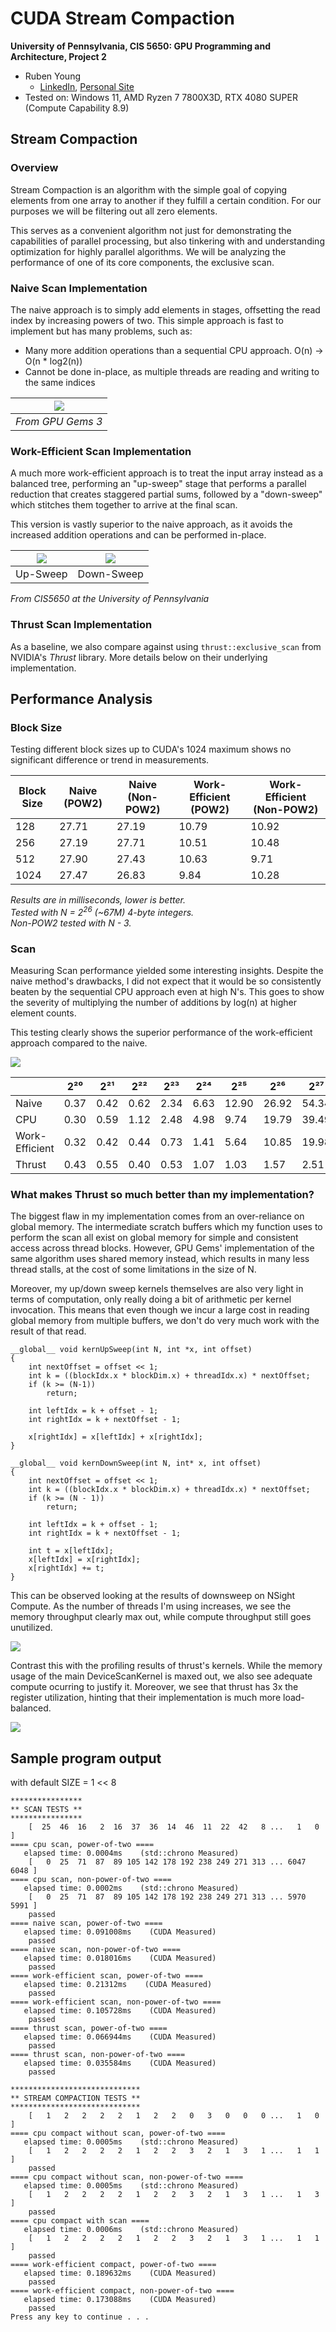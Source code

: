 CUDA Stream Compaction
======================

**University of Pennsylvania, CIS 5650: GPU Programming and Architecture, Project 2**

* Ruben Young
  * [LinkedIn](https://www.linkedin.com/in/rubenaryo/), [Personal Site](https://rubenaryo.com)
* Tested on: Windows 11, AMD Ryzen 7 7800X3D, RTX 4080 SUPER (Compute Capability 8.9)

## Stream Compaction

### Overview
Stream Compaction is an algorithm with the simple goal of copying elements from one array to another if they fulfill a certain condition. For our purposes we will be filtering out all zero elements.

This serves as a convenient algorithm not just for demonstrating the capabilities of parallel processing, but also tinkering with and understanding optimization for highly parallel algorithms. We will be analyzing the performance of one of its core components, the exclusive scan.

### Naive Scan Implementation

The naive approach is to simply add elements in stages, offsetting the read index by increasing powers of two. This simple approach is fast to implement but has many problems, such as:

* Many more addition operations than a sequential CPU approach. O(n) -> O(n * log2(n))
* Cannot be done in-place, as multiple threads are reading and writing to the same indices

<div style="margin-left: auto;
            margin-right: auto;
            width: 100%">
            
| ![](img/figure-39-2.jpg) | 
|:--:| 
| *From GPU Gems 3* |

</div>

### Work-Efficient Scan Implementation

A much more work-efficient approach is to treat the input array instead as a balanced tree, performing an "up-sweep" stage that performs a parallel reduction that creates staggered partial sums, followed by a "down-sweep" which stitches them together to arrive at the final scan. 

This version is vastly superior to the naive approach, as it avoids the increased addition operations and can be performed in-place.

| ![](img/upsweep.png) | ![](img/downsweep.png) |
|:--:                  |:--:                    |
| Up-Sweep             |  Down-Sweep            |

*From CIS5650 at the University of Pennsylvania*

### Thrust Scan Implementation

As a baseline, we also compare against using ```thrust::exclusive_scan``` from NVIDIA's *Thrust* library. More details below on their underlying implementation.

## Performance Analysis

### Block Size

Testing different block sizes up to CUDA's 1024 maximum shows no significant difference or trend in measurements.

| Block Size | Naive (POW2) | Naive (Non-POW2) | Work-Efficient (POW2) | Work-Efficient (Non-POW2) |
| ---------- | ------------ | ---------------- | --------------------- | ------------------------- |
| 128        | 27.71        | 27.19            | 10.79                 | 10.92                     |
| 256        | 27.19        | 27.71            | 10.51                 | 10.48                     |
| 512        | 27.90        | 27.43            | 10.63                 | 9.71                      |
| 1024       | 27.47        | 26.83            | 9.84                  | 10.28                     |

*Results are in milliseconds, lower is better. <br>
Tested with N = 2<sup>26</sup> (~67M) 4-byte integers. <br>
Non-POW2 tested with N - 3.*

### Scan

Measuring Scan performance yielded some interesting insights. Despite the naive method's drawbacks, I did not expect that it would be so consistently beaten by the sequential CPU approach even at high N's. This goes to show the severity of multiplying the number of additions by log(n) at higher element counts. 

This testing clearly shows the superior performance of the work-efficient approach compared to the naive. 

![](img/scanchart.png)

|                | 2²⁰  | 2²¹  | 2²²  | 2²³  | 2²⁴  | 2²⁵   | 2²⁶   | 2²⁷   |
| -------------- | ---- | ---- | ---- | ---- | ---- | ----- | ----- | ----- |
| Naive          | 0.37 | 0.42 | 0.62 | 2.34 | 6.63 | 12.90 | 26.92 | 54.34 |
| CPU            | 0.30 | 0.59 | 1.12 | 2.48 | 4.98 | 9.74  | 19.79 | 39.49 |
| Work-Efficient | 0.32 | 0.42 | 0.44 | 0.73 | 1.41 | 5.64  | 10.85 | 19.98 |
| Thrust         | 0.43 | 0.55 | 0.40 | 0.53 | 1.07 | 1.03  | 1.57  | 2.51  |

### What makes Thrust so much better than my implementation?

The biggest flaw in my implementation comes from an over-reliance on global memory. The intermediate scratch buffers which my function uses to perform the scan all exist on global memory for simple and consistent access across thread blocks. However, GPU Gems' implementation of the same algorithm uses shared memory instead, which results in many less thread stalls, at the cost of some limitations in the size of N.

Moreover, my up/down sweep kernels themselves are also very light in terms of computation, only really doing a bit of arithmetic per kernel invocation. This means that even though we incur a large cost in reading global memory from multiple buffers, we don't do very much work with the result of that read.

```
__global__ void kernUpSweep(int N, int *x, int offset)
{
    int nextOffset = offset << 1;
    int k = ((blockIdx.x * blockDim.x) + threadIdx.x) * nextOffset;
    if (k >= (N-1))
        return;

    int leftIdx = k + offset - 1;
    int rightIdx = k + nextOffset - 1;

    x[rightIdx] = x[leftIdx] + x[rightIdx];
}
	
__global__ void kernDownSweep(int N, int* x, int offset)
{
    int nextOffset = offset << 1;
    int k = ((blockIdx.x * blockDim.x) + threadIdx.x) * nextOffset;
    if (k >= (N - 1))
        return;

    int leftIdx = k + offset - 1;
    int rightIdx = k + nextOffset - 1;

    int t = x[leftIdx];
    x[leftIdx] = x[rightIdx];
    x[rightIdx] += t;
}
```

This can be observed looking at the results of downsweep on NSight Compute. As the number of threads I'm using increases, we see the memory throughput clearly max out, while compute throughput still goes unutilized.

![](img/downsweep_nsight.png)


Contrast this with the profiling results of thrust's kernels. While the memory usage of the main DeviceScanKernel is maxed out, we also see adequate compute ocurring to justify it. Moreover, we see that thrust has 3x the register utilization, hinting that their implementation is much more load-balanced.

![](img/thrust_nsight.png)


## Sample program output
with default SIZE = 1 << 8

```
****************
** SCAN TESTS **
****************
    [  25  46  16   2  16  37  36  14  46  11  22  42   8 ...   1   0 ]
==== cpu scan, power-of-two ====
   elapsed time: 0.0004ms    (std::chrono Measured)
    [   0  25  71  87  89 105 142 178 192 238 249 271 313 ... 6047 6048 ]
==== cpu scan, non-power-of-two ====
   elapsed time: 0.0002ms    (std::chrono Measured)
    [   0  25  71  87  89 105 142 178 192 238 249 271 313 ... 5970 5991 ]
    passed
==== naive scan, power-of-two ====
   elapsed time: 0.091008ms    (CUDA Measured)
    passed
==== naive scan, non-power-of-two ====
   elapsed time: 0.018016ms    (CUDA Measured)
    passed
==== work-efficient scan, power-of-two ====
   elapsed time: 0.21312ms    (CUDA Measured)
    passed
==== work-efficient scan, non-power-of-two ====
   elapsed time: 0.105728ms    (CUDA Measured)
    passed
==== thrust scan, power-of-two ====
   elapsed time: 0.066944ms    (CUDA Measured)
    passed
==== thrust scan, non-power-of-two ====
   elapsed time: 0.035584ms    (CUDA Measured)
    passed

*****************************
** STREAM COMPACTION TESTS **
*****************************
    [   1   2   2   2   2   1   2   2   0   3   0   0   0 ...   1   0 ]
==== cpu compact without scan, power-of-two ====
   elapsed time: 0.0005ms    (std::chrono Measured)
    [   1   2   2   2   2   1   2   2   3   2   1   3   1 ...   1   1 ]
    passed
==== cpu compact without scan, non-power-of-two ====
   elapsed time: 0.0005ms    (std::chrono Measured)
    [   1   2   2   2   2   1   2   2   3   2   1   3   1 ...   1   3 ]
    passed
==== cpu compact with scan ====
   elapsed time: 0.0006ms    (std::chrono Measured)
    [   1   2   2   2   2   1   2   2   3   2   1   3   1 ...   1   1 ]
    passed
==== work-efficient compact, power-of-two ====
   elapsed time: 0.189632ms    (CUDA Measured)
    passed
==== work-efficient compact, non-power-of-two ====
   elapsed time: 0.173088ms    (CUDA Measured)
    passed
Press any key to continue . . .
```